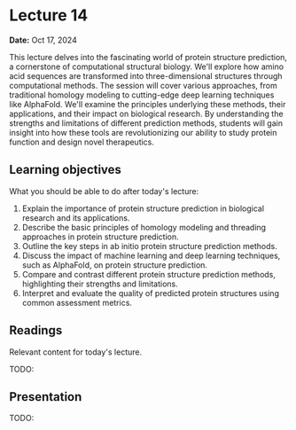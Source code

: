 # Lecture 14

**Date:** Oct 17, 2024

This lecture delves into the fascinating world of protein structure prediction, a cornerstone of computational structural biology. We'll explore how amino acid sequences are transformed into three-dimensional structures through computational methods. The session will cover various approaches, from traditional homology modeling to cutting-edge deep learning techniques like AlphaFold. We'll examine the principles underlying these methods, their applications, and their impact on biological research. By understanding the strengths and limitations of different prediction methods, students will gain insight into how these tools are revolutionizing our ability to study protein function and design novel therapeutics.

## Learning objectives

What you should be able to do after today's lecture:

1.  Explain the importance of protein structure prediction in biological research and its applications.
2.  Describe the basic principles of homology modeling and threading approaches in protein structure prediction.
3.  Outline the key steps in ab initio protein structure prediction methods.
4.  Discuss the impact of machine learning and deep learning techniques, such as AlphaFold, on protein structure prediction.
5.  Compare and contrast different protein structure prediction methods, highlighting their strengths and limitations.
6.  Interpret and evaluate the quality of predicted protein structures using common assessment metrics.

## Readings

Relevant content for today's lecture.

TODO:

## Presentation

TODO:
